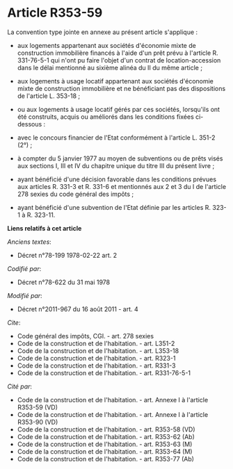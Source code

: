 # Article R353-59

La convention type jointe en annexe au présent article s'applique :

- aux logements appartenant aux sociétés d'économie mixte de construction immobilière financés à l'aide d'un prêt prévu à
l'article R. 331-76-5-1 qui n'ont pu faire l'objet d'un contrat de location-accession dans le délai mentionné au sixième
alinéa du II du même article ;

- aux logements à usage locatif appartenant aux sociétés d'économie mixte de construction immobilière et ne bénéficiant pas
des dispositions de l'article L. 353-18 ;

- ou aux logements à usage locatif gérés par ces sociétés, lorsqu'ils ont été construits, acquis ou améliorés dans les
conditions fixées ci-dessous :

- avec le concours financier de l'Etat conformément à l'article L. 351-2 (2°) ;

- à compter du 5 janvier 1977 au moyen de subventions ou de prêts visés aux sections I, III et IV du chapitre unique du titre
III du présent livre ;

- ayant bénéficié d'une décision favorable dans les conditions prévues aux articles R. 331-3 et R. 331-6 et mentionnés aux 2
et 3 du I de l'article 278 sexies du code général des impôts ;

- ayant bénéficié d'une subvention de l'Etat définie par les articles R. 323-1 à R. 323-11.

**Liens relatifs à cet article**

_Anciens textes_:

  - Décret n°78-199 1978-02-22 art. 2

_Codifié par_:

  - Décret n°78-622 du 31 mai 1978

_Modifié par_:

  - Décret n°2011-967 du 16 août 2011 - art. 4

_Cite_:

  - Code général des impôts, CGI. - art. 278 sexies
  - Code de la construction et de l'habitation. - art. L351-2
  - Code de la construction et de l'habitation. - art. L353-18
  - Code de la construction et de l'habitation. - art. R323-1
  - Code de la construction et de l'habitation. - art. R331-3
  - Code de la construction et de l'habitation. - art. R331-76-5-1

_Cité par_:

  - Code de la construction et de l'habitation. - art. Annexe I à l'article R353-59 (VD)
  - Code de la construction et de l'habitation. - art. Annexe I à l'article R353-90 (VD)
  - Code de la construction et de l'habitation. - art. R353-58 (VD)
  - Code de la construction et de l'habitation. - art. R353-62 (Ab)
  - Code de la construction et de l'habitation. - art. R353-63 (M)
  - Code de la construction et de l'habitation. - art. R353-64 (M)
  - Code de la construction et de l'habitation. - art. R353-77 (Ab)
